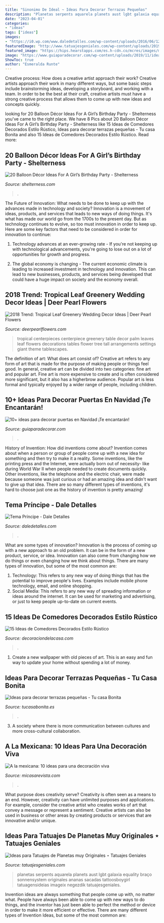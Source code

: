 ```yaml
---
title: "Sinonimo De Ideal ~ Ideas Para Decorar Terrazas Pequeñas"
description: "Planetas serpents aquarela planets aust lgbt galaxia equality braço sonnensystem originales ananas sacadas tattoosboygirl tatuagensideias imageix negezdik tatuajesgeniales"
date: "2023-04-01"
categories:
- "ideas"
tags: ["ideas"]
images:
- "https://i0.wp.com/www.daledetalles.com/wp-content/uploads/2016/06/12-5.jpg"
featuredImage: "http://www.tatuajesgeniales.com/wp-content/uploads/2019/11/a-color-4.jpg"
featured_image: "https://hips.hearstapps.com/es.h-cdn.co/mcres/images/mi-casa/ideas-decoracion/ideas-decoracion-mexicana/relax/1816530-1-esl-ES/relax.jpg?resize=480:*"
image: "https://www.guiaparadecorar.com/wp-content/uploads/2019/11/ideas-para-decorar-puertas-en-Navidad-9.jpg"
ShowToc: true
author: "Esmeralda Runte"
---
```



Creative process: How does a creative artist approach their work?
Creative artists approach their work in many different ways, but some basic steps include brainstorming ideas, developing a storyboard, and working with a team. In order to be the best at their craft, creative artists must have a strong creative process that allows them to come up with new ideas and concepts quickly.

	

		
looking for 20 Balloon Décor Ideas For A Girl’s Birthday Party - Shelterness you've came to the right place. We have 8 Pics about 20 Balloon Décor Ideas For A Girl’s Birthday Party - Shelterness like 15 Ideas de Comedores Decorados Estilo Rústico, Ideas para decorar terrazas pequeñas - Tu casa Bonita and also 15 Ideas de Comedores Decorados Estilo Rústico. Read more:
		
    
## 20 Balloon Décor Ideas For A Girl’s Birthday Party - Shelterness

<img loading=lazy src="https://i.shelterness.com/2017/03/17-oversized-pink-balloons-for-decorating-a-dessert-table.jpg" onerror="this.onerror=null;this.src='https://tse2.mm.bing.net/th?id=OIP.BRPvCWXyjO_-y--X9ApYSgHaLH&amp;pid=15.1';" alt="20 Balloon Décor Ideas For A Girl’s Birthday Party - Shelterness">

_Source: shelterness.com_

>. 

	

The Future of Innovation: What needs to be done to keep up with the advances made in technology and society?
Innovation is a movement of ideas, products, and services that leads to new ways of doing things. It's what has made our world go from the 1700s to the present day. But as technology continues to evolve, so too must innovation in order to keep up. Here are some key factors that need to be considered in order for innovation to continue:
1. Technology advances at an ever-growing rate - If you're not keeping up with technological advancements, you're going to lose out on a lot of opportunities for growth and progress.

2. The global economy is changing - The current economic climate is leading to increased investment in technology and innovation. This can lead to new businesses, products, and services being developed that could have a huge impact on society and the economy overall.


    
## 2018 Trend: Tropical Leaf Greenery Wedding Decor Ideas | Deer Pearl Flowers

<img loading=lazy src="http://www.deerpearlflowers.com/wp-content/uploads/2016/12/giant-palm-leaves-weding-centerpiece.jpg" onerror="this.onerror=null;this.src='https://tse4.mm.bing.net/th?id=OIP.a6zK7NWVmWvMARWh91JDOwHaLH&amp;pid=15.1';" alt="2018 Trend: Tropical Leaf Greenery Wedding Decor Ideas | Deer Pearl Flowers">

_Source: deerpearlflowers.com_

>tropical centerpieces centerpiece greenery table decor palm leaves leaf flowers decorations tables flower tree tall arrangements settings giant theme tablescapes. 

	

The definition of art: What does art consist of?
Creative art refers to any form of art that is made for the purpose of making people or things feel good. In general, creative art can be divided into two categories: fine art and popular art. Fine art is more expensive to create and is often considered more significant, but it also has a higherbrow audience. Popular art is less formal and typically enjoyed by a wider range of people, including children.

    
## 10+ Ideas Para Decorar Puertas En Navidad ¡Te Encantarán!

<img loading=lazy src="https://www.guiaparadecorar.com/wp-content/uploads/2019/11/ideas-para-decorar-puertas-en-Navidad-9.jpg" onerror="this.onerror=null;this.src='https://tse3.mm.bing.net/th?id=OIP.LrZ3L45s0jK2lqmC2N6p2QHaJ4&amp;pid=15.1';" alt="10+ ideas para decorar puertas en Navidad ¡Te encantarán!">

_Source: guiaparadecorar.com_

>. 

	

History of Invention: How did inventions come about?
Invention comes about when a person or group of people come up with a new idea for something and then try to make it a reality. Some inventions, like the printing press and the Internet, were actually born out of necessity- like during World War II when people needed to create documents quickly. Other inventions, like the telephone and the electric chair, were made because someone was just curious or had an amazing idea and didn't want to give up that idea. There are so many different types of inventions, it's hard to choose just one as the history of invention is pretty amazing!

    
## Tema Príncipe - Dale Detalles

<img loading=lazy src="https://i0.wp.com/www.daledetalles.com/wp-content/uploads/2016/06/12-5.jpg" onerror="this.onerror=null;this.src='https://tse1.mm.bing.net/th?id=OIP.jIE4PsmSQFtww-imhzR5NgHaJ4&amp;pid=15.1';" alt="Tema Príncipe - Dale Detalles">

_Source: daledetalles.com_

>. 

	

What are some types of innovation?
Innovation is the process of coming up with a new approach to an old problem. It can be in the form of a new product, service, or idea. Innovation can also come from changing how we do things or even changing how we think about things. There are many types of innovation, but some of the most common are: 
1) Technology: This refers to any new way of doing things that has the potential to improve people's lives. Examples include mobile phone technology, email, and online shopping. 
2) Social Media: This refers to any new way of spreading information or ideas around the internet. It can be used for marketing and advertising, or just to keep people up-to-date on current events.

    
## 15 Ideas De Comedores Decorados Estilo Rústico

<img loading=lazy src="https://i0.wp.com/decoraciondelacasa.com/wp-content/uploads/2015/09/decorar-comedor-rústico-11.jpg?fit=567%2C850&amp;ssl=1" onerror="this.onerror=null;this.src='https://tse1.mm.bing.net/th?id=OIP.0_x_Zx5bJvqqs0ssVhIq9AHaLG&amp;pid=15.1';" alt="15 Ideas de Comedores Decorados Estilo Rústico">

_Source: decoraciondelacasa.com_

>. 

	

1. Create a new wallpaper with old pieces of art. This is an easy and fun way to update your home without spending a lot of money.

    
## Ideas Para Decorar Terrazas Pequeñas - Tu Casa Bonita

<img loading=lazy src="https://tucasabonita.es/wp-content/uploads/2019/01/toldo-mimbre-terraza-pequena.jpg" onerror="this.onerror=null;this.src='https://tse3.mm.bing.net/th?id=OIP.nI6LkYXS9brLl_RjcwlHwwHaJR&amp;pid=15.1';" alt="Ideas para decorar terrazas pequeñas - Tu casa Bonita">

_Source: tucasabonita.es_

>. 

	

3. A society where there is more communication between cultures and more cross-cultural collaboration. 

    
## A La Mexicana: 10 Ideas Para Una Decoración Viva

<img loading=lazy src="https://hips.hearstapps.com/es.h-cdn.co/mcres/images/mi-casa/ideas-decoracion/ideas-decoracion-mexicana/relax/1816530-1-esl-ES/relax.jpg?resize=480:*" onerror="this.onerror=null;this.src='https://tse3.mm.bing.net/th?id=OIP.HmlXYCLzFlUDKBw5Y34xrAHaJ4&amp;pid=15.1';" alt="A la mexicana: 10 ideas para una decoración viva">

_Source: micasarevista.com_

>. 

	

What purpose does creativity serve?
Creativity is often seen as a means to an end. However, creativity can have unlimited purposes and applications. For example, consider the creative artist who creates works of art that convey a message or represent a sentiment. Creative artists can also be used in business or other areas by creating products or services that are innovative and/or unique.

    
## Ideas Para Tatuajes De Planetas Muy Originales ⋆ Tatuajes Geniales

<img loading=lazy src="http://www.tatuajesgeniales.com/wp-content/uploads/2019/11/a-color-4.jpg" onerror="this.onerror=null;this.src='https://tse3.mm.bing.net/th?id=OIP.94piVFcDuGaVmjPqgU-CZQHaJ4&amp;pid=15.1';" alt="Ideas para Tatuajes de Planetas muy Originales ⋆ Tatuajes Geniales">

_Source: tatuajesgeniales.com_

>planetas serpents aquarela planets aust lgbt galaxia equality braço sonnensystem originales ananas sacadas tattoosboygirl tatuagensideias imageix negezdik tatuajesgeniales. 

	

Invention ideas are always something that people come up with, no matter what. People have always been able to come up with new ways to do things, and the inventor has just been able to perfect the method or device in order to make it more efficient or effective. There are many different types of Invention Ideas, but some of the most common are:

